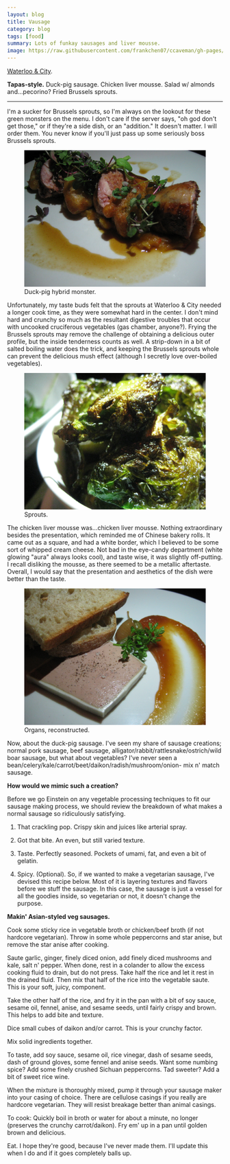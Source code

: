 ```yaml
---
layout: blog
title: Vausage
category: blog
tags: [food]  
summary: Lots of funkay sausages and liver mousse.
image: https://raw.githubusercontent.com/frankchen07/ccaveman/gh-pages/images/blog/082812_waterloo_city_1_courtesy_fc.jpg
---
```


[Waterloo & City](http://www.yelp.com/biz/waterloo-and-city-culver-city).

**Tapas-style.** Duck-pig sausage. Chicken liver mousse. Salad w/ almonds and...pecorino? Fried Brussels sprouts.

---

I'm a sucker for Brussels sprouts, so I'm always on the lookout for these green monsters on the menu. I don't care if the server says, "oh god don't get those," or if they're a side dish, or an "addition." It doesn't matter. I will order them. You never know if you'll just pass up some seriously boss Brussels sprouts.

<figure>
    <img src="https://raw.githubusercontent.com/frankchen07/ccaveman/gh-pages/images/blog/082812_waterloo_city_1_courtesy_fc.jpg"></img>
    <figcaption>Duck-pig hybrid monster.</figcaption>
</figure>

Unfortunately, my taste buds felt that the sprouts at Waterloo & City needed a longer cook time, as they were somewhat hard in the center. I don't mind hard and crunchy so much as the resultant digestive troubles that occur with uncooked cruciferous vegetables (gas chamber, anyone?). Frying the Brussels sprouts may remove the challenge of obtaining a delicious outer profile, but the inside tenderness counts as well. A strip-down in a bit of salted boiling water does the trick, and keeping the Brussels sprouts whole can prevent the delicious mush effect (although I secretly love over-boiled vegetables).

<figure>
    <img src="https://raw.githubusercontent.com/frankchen07/ccaveman/gh-pages/images/blog/082812_waterloo_city_4_courtesy_fc.jpg"></img>
    <figcaption>Sprouts.</figcaption>
</figure>

The chicken liver mousse was...chicken liver mousse. Nothing extraordinary besides the presentation, which reminded me of Chinese bakery rolls. It came out as a square, and had a white border, which I believed to be some sort of whipped cream cheese. Not bad in the eye-candy department (white glowing "aura" always looks cool), and taste wise, it was slightly off-putting. I recall disliking the mousse, as there seemed to be a metallic aftertaste. Overall, I would say that the presentation and aesthetics of the dish were better than the taste.

<figure>
    <img src="https://raw.githubusercontent.com/frankchen07/ccaveman/gh-pages/images/blog/082812_waterloo_city_2_courtesy_fc.jpg"></img>
    <figcaption>Organs, reconstructed.</figcaption>
</figure>

Now, about the duck-pig sausage. I've seen my share of sausage creations; normal pork sausage, beef sausage, alligator/rabbit/rattlesnake/ostrich/wild boar sausage, but what about vegetables? I've never seen a bean/celery/kale/carrot/beet/daikon/radish/mushroom/onion- mix n' match sausage. 

**How would we mimic such a creation?**

Before we go Einstein on any vegetable processing techniques to fit our sausage making process, we should review the breakdown of what makes a normal sausage so ridiculously satisfying.

1. That crackling pop. Crispy skin and juices like arterial spray.

2. Got that bite. An even, but still varied texture.

3. Taste. Perfectly seasoned. Pockets of umami, fat, and even a bit of gelatin.

4. Spicy. (Optional).
So, if we wanted to make a vegetarian sausage, I've devised this recipe below. Most of it is layering textures and flavors before we stuff the sausage. In this case, the sausage is just a vessel for all the goodies inside, so vegetarian or not, it doesn't change the purpose.

**Makin' Asian-styled veg sausages.**

Cook some sticky rice in vegetable broth or chicken/beef broth (if not hardcore vegetarian). Throw in some whole peppercorns and star anise, but remove the star anise after cooking.

Saute garlic, ginger, finely diced onion, add finely diced mushrooms and kale, salt n' pepper. When done, rest in a colander to allow the excess cooking fluid to drain, but do not press. Take half the rice and let it rest in the drained fluid. Then mix that half of the rice into the vegetable saute. This is your soft, juicy, component.

Take the other half of the rice, and fry it in the pan with a bit of soy sauce, sesame oil, fennel, anise, and sesame seeds, until fairly crispy and brown. This helps to add bite and texture.

Dice small cubes of daikon and/or carrot. This is your crunchy factor.

Mix solid ingredients together.

To taste, add soy sauce, sesame oil, rice vinegar, dash of sesame seeds, dash of ground gloves, some fennel and anise seeds. Want some numbing spice? Add some finely crushed Sichuan peppercorns. Tad sweeter? Add a bit of sweet rice wine.

When the mixture is thoroughly mixed, pump it through your sausage maker into your casing of choice. There are cellulose casings if you really are hardcore vegetarian. They will resist breakage better than animal casings.

To cook: Quickly boil in broth or water for about a minute, no longer (preserves the crunchy carrot/daikon). Fry em' up in a pan until golden brown and delicious.

Eat. I hope they're good, because I've never made them. I'll update this when I do and if it goes completely balls up.
